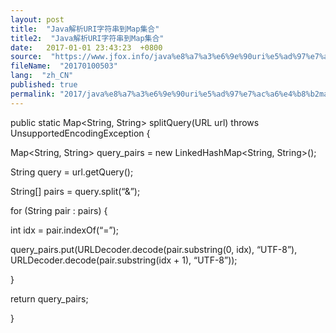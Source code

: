 ```yaml
---
layout: post
title:  "Java解析URI字符串到Map集合"
title2:  "Java解析URI字符串到Map集合"
date:   2017-01-01 23:43:23  +0800
source:  "https://www.jfox.info/java%e8%a7%a3%e6%9e%90uri%e5%ad%97%e7%ac%a6%e4%b8%b2map%e9%9b%86%e5%90%88.html"
fileName:  "20170100503"
lang:  "zh_CN"
published: true
permalink: "2017/java%e8%a7%a3%e6%9e%90uri%e5%ad%97%e7%ac%a6%e4%b8%b2map%e9%9b%86%e5%90%88.html"
---
```




public static Map<String, String> splitQuery(URL url) throws UnsupportedEncodingException {

Map<String, String> query_pairs = new LinkedHashMap<String, String>();

String query = url.getQuery();

String[] pairs = query.split(“&”);

for (String pair : pairs) {

int idx = pair.indexOf(“=”);

query_pairs.put(URLDecoder.decode(pair.substring(0, idx), “UTF-8”), URLDecoder.decode(pair.substring(idx + 1), “UTF-8”));

}

return query_pairs;

}
